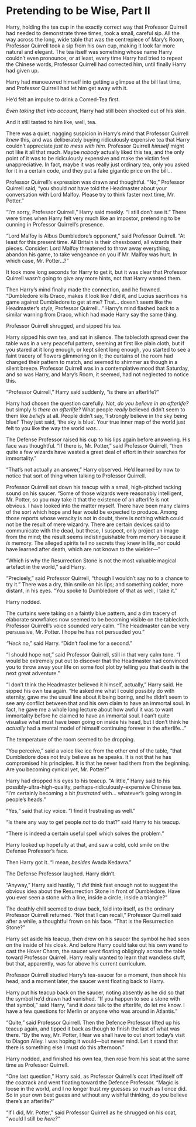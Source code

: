 # Pretending to be Wise, Part Ⅱ

Harry, holding the tea cup in the exactly correct way that Professor Quirrell had needed to demonstrate three times, took a small, careful sip. All the way across the long, wide table that was the centrepiece of Mary’s Room, Professor Quirrell took a sip from his own cup, making it look far more natural and elegant. The tea itself was something whose name Harry couldn’t even pronounce, or at least, every time Harry had tried to repeat the Chinese words, Professor Quirrell had corrected him, until finally Harry had given up.

Harry had manoeuvred himself into getting a glimpse at the bill last time, and Professor Quirrell had let him get away with it.

He’d felt an impulse to drink a Comed-Tea first.

*Even taking that into account*, Harry had still been shocked out of his skin.

And it still tasted to him like, well, tea.

There was a quiet, nagging suspicion in Harry’s mind that Professor Quirrell *knew* this, and was deliberately buying ridiculously expensive tea that Harry couldn’t appreciate *just to mess with him.* Professor Quirrell *himself* might not like it all that much. Maybe *nobody* actually liked this tea, and the only point of it was to be ridiculously expensive and make the victim feel unappreciative. In fact, maybe it was really just ordinary tea, only you asked for it in a certain code, and they put a fake gigantic price on the bill…

Professor Quirrell’s expression was drawn and thoughtful. “No,” Professor Quirrell said, “you should *not* have told the Headmaster about your conversation with Lord Malfoy. Please try to think faster next time, Mr. Potter.”

“I’m sorry, Professor Quirrell,” Harry said meekly. “I still don’t see it.” There were times when Harry felt very much like an impostor, pretending to be cunning in Professor Quirrell’s presence.

“Lord Malfoy is Albus Dumbledore’s opponent,” said Professor Quirrell. “At least for this present time. All Britain is their chessboard, all wizards their pieces. Consider: Lord Malfoy threatened to throw away everything, abandon his game, to take vengeance on you if Mr. Malfoy was hurt. In which case, Mr. Potter…?”

It took more long seconds for Harry to get it, but it was clear that Professor Quirrell wasn’t going to give any more hints, not that Harry wanted them.

Then Harry’s mind finally made the connection, and he frowned. “Dumbledore kills Draco, makes it look like *I* did it, and Lucius sacrifices his game against Dumbledore to get at me? That… doesn’t seem like the Headmaster’s *style,* Professor Quirrell…” Harry’s mind flashed back to a similar warning from Draco, which had made Harry say the same thing.

Professor Quirrell shrugged, and sipped his tea.

Harry sipped his own tea, and sat in silence. The tablecloth spread over the table was in a very peaceful pattern, seeming at first like plain cloth, but if you stared at it long enough, or kept silent long enough, you started to see a faint tracery of flowers glimmering on it; the curtains of the room had changed their pattern to match, and seemed to shimmer as though in a silent breeze. Professor Quirrell was in a contemplative mood that Saturday, and so was Harry, and Mary’s Room, it seemed, had not neglected to notice this.

“Professor Quirrell,” Harry said suddenly, “is there an afterlife?”

Harry had chosen the question carefully. Not, *do you believe in an afterlife?* but simply *Is there an afterlife?* What people *really* believed didn’t seem to them like *beliefs* at all. People didn’t say, ‘I strongly believe in the sky being blue!’ They just said, ‘the sky is blue’. Your true inner map of the world just felt to you like the way the world *was…*

The Defense Professor raised his cup to his lips again before answering. His face was thoughtful. “If there is, Mr. Potter,” said Professor Quirrell, “then quite a few wizards have wasted a great deal of effort in their searches for immortality.”

“That’s not actually an answer,” Harry observed. He’d learned by now to notice that sort of thing when talking to Professor Quirrell.

Professor Quirrell set down his teacup with a small, high-pitched tacking sound on his saucer. “Some of those wizards were reasonably intelligent, Mr. Potter, so you may take it that the existence of an afterlife is not obvious. I have looked into the matter myself. There have been many claims of the sort which hope and fear would be expected to produce. Among those reports whose veracity is not in doubt, there is nothing which could not be the result of mere wizardry. There are certain devices said to communicate with the dead, but these, I suspect, only project an image from the mind; the result seems indistinguishable from memory because it *is* memory. The alleged spirits tell no secrets they knew in life, nor could have learned after death, which are not known to the wielder—”

“Which is why the Resurrection Stone is not the most valuable magical artefact in the world,” said Harry.

“Precisely,” said Professor Quirrell, “though I wouldn’t say no to a chance to try it.” There was a dry, thin smile on his lips; and something colder, more distant, in his eyes. “You spoke to Dumbledore of that as well, I take it.”

Harry nodded.

The curtains were taking on a faintly blue pattern, and a dim tracery of elaborate snowflakes now seemed to be becoming visible on the tablecloth. Professor Quirrell’s voice sounded very calm. “The Headmaster can be very persuasive, Mr. Potter. I hope he has not persuaded you.”

*“Heck* no,” said Harry. “Didn’t fool me for a second.”

“I should hope not,” said Professor Quirrell, still in that very calm tone. “I would be extremely put out to discover that the Headmaster had convinced you to throw away your life on some fool plot by telling you that death is the next great adventure.”

“I don’t think the Headmaster believed it himself, actually,” Harry said. He sipped his own tea again. “He asked me what I could possibly do with eternity, gave me the usual line about it being boring, and he didn’t seem to see any conflict between that and his own claim to have an immortal soul. In fact, he gave me a whole long lecture about how awful it was to want immortality before he claimed to have an immortal soul. I can’t quite visualise what must have been going on inside his head, but I don’t think he *actually* had a mental model of himself continuing forever in the afterlife…”

The temperature of the room seemed to be dropping.

“You perceive,” said a voice like ice from the other end of the table, “that Dumbledore does not truly believe as he speaks. It is not that he has compromised his principles. It is that he never had them from the beginning. Are you becoming cynical yet, Mr. Potter?”

Harry had dropped his eyes to his teacup. “A little,” Harry said to his possibly-ultra-high-quality, perhaps-ridiculously-expensive Chinese tea. “I’m certainly becoming a bit *frustrated* with… whatever’s going wrong in people’s heads.”

“Yes,” said that icy voice. “I find it frustrating as well.”

“Is there any way to get people *not* to do that?” said Harry to his teacup.

“There is indeed a certain useful spell which solves the problem.”

Harry looked up hopefully at that, and saw a cold, cold smile on the Defense Professor’s face.

Then Harry got it. “I mean, *besides* Avada Kedavra.”

The Defense Professor laughed. Harry didn’t.

“Anyway,” Harry said hastily, “I *did* think fast enough not to suggest the obvious idea about the Resurrection Stone in front of Dumbledore. Have you ever seen a stone with a line, inside a circle, inside a triangle?”

The deathly chill seemed to draw back, fold into itself, as the ordinary Professor Quirrell returned. “Not that I can recall,” Professor Quirrell said after a while, a thoughtful frown on his face. “That is the Resurrection Stone?”

Harry set aside his teacup, then drew on his saucer the symbol he had seen on the inside of his cloak. And before Harry could take out his own wand to cast the Hover Charm, the saucer went floating obligingly across the table toward Professor Quirrell. Harry really wanted to learn that wandless stuff, but that, apparently, was far above his current curriculum.

Professor Quirrell studied Harry’s tea-saucer for a moment, then shook his head; and a moment later, the saucer went floating back to Harry.

Harry put his teacup back on the saucer, noting absently as he did so that the symbol he’d drawn had vanished. “If you happen to see a stone with that symbol,” said Harry, “and it *does* talk to the afterlife, do let me know. I have a few questions for Merlin or anyone who was around in Atlantis.”

“Quite,” said Professor Quirrell. Then the Defence Professor lifted up his teacup again, and tipped it back as though to finish the last of what was there. “By the way, Mr. Potter, I fear we shall have to cut short today’s visit to Diagon Alley. I was hoping it would—but never mind. Let it stand that there is something else I must do this afternoon.”

Harry nodded, and finished his own tea, then rose from his seat at the same time as Professor Quirrell.

“One last question,” Harry said, as Professor Quirrell’s coat lifted itself off the coatrack and went floating toward the Defence Professor. “Magic is loose in the world, and I no longer trust my guesses so much as I once did. So in your own best guess and without any wishful thinking, do *you* believe there’s an afterlife?”

“If I did, Mr. Potter,” said Professor Quirrell as he shrugged on his coat, “would I still be *here?”* 